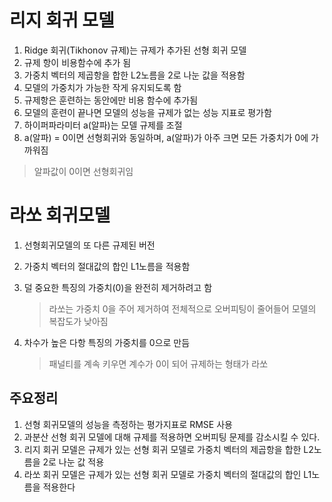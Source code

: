 # 리지 회귀 모델

1. Ridge 회귀(Tikhonov 규제)는 규제가 추가된 선형 회귀 모델
2. 규제 항이 비용함수에 추가 됨
3. 가중치 벡터의 제곱항을 합한 L2노름을 2로 나눈 값을 적용함
4. 모델의 가중치가 가능한 작게 유지되도록 함
5. 규제항은 훈련하는 동안에만 비용 함수에 추가됨
6. 모델의 훈련이 끝나면 모델의 성능을 규제가 없는 성능 지표로 평가함
7. 하이퍼파라미터 a(알파)는 모델 규제를 조절
8. a(알파) = 0이면 선형회귀와 동일하며, a(알파)가 아주 크면 모든 가중치가 0에 가까워짐

> 알파값이 0이면 선형회귀임

# 라쏘 회귀모델

1. 선형회귀모델의 또 다른 규제된 버전

2. 가중치 벡터의 절대값의 합인 L1노름을 적용함

3. 덜 중요한 특징의 가중치(0)을 완전히 제거하려고 함

   > 라쏘는 가중치 0을 주어 제거하여 전체적으로 오버피팅이 줄어들어 모델의 복잡도가 낮아짐

4. 차수가 높은 다항 특징의 가중치를 0으로 만듬

   > 패널티를 계속 키우면 계수가 0이 되어 규제하는 형태가 라쏘



## 주요정리

1. 선형 회귀모델의 성능을 측정하는 평가지표로 RMSE 사용
2. 과분산 선형 회귀 모델에 대해 규제를 적용하면 오버피팅 문제를 감소시킬 수 있다.
3. 리지 회귀 모델은 규제가 있는 선형 회귀 모델로 가중치 벡터의 제곱항을 합한 L2노름을 2로 나눈 값 적용
4. 라쏘 회귀 모델은 규제가 있는 선형 회귀 모델로 가중치 벡터의 절대값의 합인 L1노름을 적용한다
